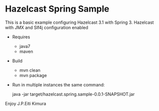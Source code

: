 Hazelcast Spring Sample
========================

This is a basic example configuring Hazelcast 3.1 with Spring 3.
Hazelcast with JMX and Slf4j configuration enabled


- Requires
  - java7
  - maven

- Build
  - mvn clean
  - mvn package

- Run in multiple instances the same command:

  java -jar target/hazelcast.spring.sample-0.0.1-SNAPSHOT.jar


Enjoy
J.P.Eiti Kimura

